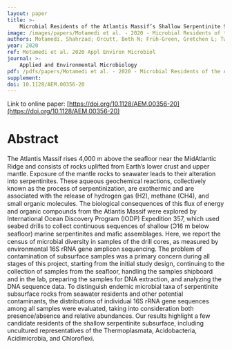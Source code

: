 ```yaml
---
layout: paper
title: >-
    Microbial Residents of the Atlantis Massif’s Shallow Serpentinite Subsurface
image: /images/papers/Motamedi et al. - 2020 - Microbial Residents of the Atlantis Massif’s Shall.png
authors: Motamedi, Shahrzad; Orcutt, Beth N; Früh-Green, Gretchen L; Twing, Katrina I; Pendleton, H Lizethe; Brazelton, William J
year: 2020
ref: Motamedi et al. 2020 Appl Environ Microbiol
journal: >-
    Applied and Environmental Microbiology
pdf: /pdfs/papers/Motamedi et al. - 2020 - Microbial Residents of the Atlantis Massif’s Shall.pdf
supplement: 
doi: 10.1128/AEM.00356-20
---
```


Link to online paper: [https://doi.org/10.1128/AEM.00356-20](https://doi.org/10.1128/AEM.00356-20)

# Abstract

The Atlantis Massif rises 4,000 m above the seaﬂoor near the MidAtlantic Ridge and consists of rocks uplifted from Earth’s lower crust and upper mantle. Exposure of the mantle rocks to seawater leads to their alteration into serpentinites. These aqueous geochemical reactions, collectively known as the process of serpentinization, are exothermic and are associated with the release of hydrogen gas (H2), methane (CH4), and small organic molecules. The biological consequences of this ﬂux of energy and organic compounds from the Atlantis Massif were explored by International Ocean Discovery Program (IODP) Expedition 357, which used seabed drills to collect continuous sequences of shallow (Ͻ16 m below seaﬂoor) marine serpentinites and maﬁc assemblages. Here, we report the census of microbial diversity in samples of the drill cores, as measured by environmental 16S rRNA gene amplicon sequencing. The problem of contamination of subsurface samples was a primary concern during all stages of this project, starting from the initial study design, continuing to the collection of samples from the seaﬂoor, handling the samples shipboard and in the lab, preparing the samples for DNA extraction, and analyzing the DNA sequence data. To distinguish endemic microbial taxa of serpentinite subsurface rocks from seawater residents and other potential contaminants, the distributions of individual 16S rRNA gene sequences among all samples were evaluated, taking into consideration both presence/absence and relative abundances. Our results highlight a few candidate residents of the shallow serpentinite subsurface, including uncultured representatives of the Thermoplasmata, Acidobacteria, Acidimicrobia, and Chloroﬂexi.

